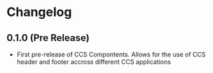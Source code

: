 # Changelog

## 0.1.0 (Pre Release)
  - First pre-release of CCS Compontents. Allows for the use of CCS header and footer accross different CCS applications